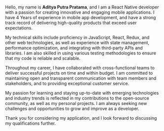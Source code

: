 Hello, my name is **Aditya Putra Pratama**, and I am a React Native developer with a passion for creating innovative and engaging mobile applications. I have 4 Years of experience in mobile app development, and have a strong track record of delivering high-quality products that exceed user expectations.

My technical skills include proficiency in JavaScript, React, Redux, and other web technologies, as well as experience with state management, performance optimization, and integrating with third-party APIs and libraries. I am also skilled in using various testing methodologies to ensure that my code is reliable and scalable.

Throughout my career, I have collaborated with cross-functional teams to deliver successful projects on time and within budget. I am committed to maintaining open and transparent communication with team members and stakeholders, and to providing exceptional customer service.

My passion for learning and staying up-to-date with emerging technologies and industry trends is reflected in my contributions to the open-source community, as well as my personal projects. I am always seeking new challenges and opportunities to grow and improve as a developer.

Thank you for considering my application, and I look forward to discussing my qualifications further.
